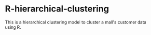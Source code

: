 # R-hierarchical-clustering
This is a hierarchical clustering model to cluster a mall's customer data using R.
